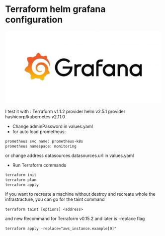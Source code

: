 # Terraform helm grafana configuration

<p align="center" style="text-align:center;">
  <a href="https://grafana.com/">
    <img alt="grafana logo" src="img/grafana.jpeg" width="500" />
  </a>
</p>


I test it with :
Terraform v1.1.2
provider helm v2.5.1
provider hashicorp/kubernetes v2.11.0

- Change adminPassword in values.yaml
- for auto load prometheus:
```
prometheus svc name: prometheus-k8s
prometheus namespace: monitoring
```
or change address datasources.datasources.url in values.yaml

- Run Terraform commands
```
terraform init
terraform plan
terraform apply
```

if you want to recreate a machine without destroy and recreate whole the infrastracture, you can go for the taint command 

`terraform taint [options] <address>`

and new Recommand for Terraform v0.15.2 and later is -replace flag 

`terraform apply -replace="aws_instance.example[0]"`

